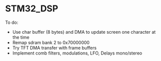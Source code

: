 # STM32_DSP

To do:
- Use char buffer (8 bytes) and DMA to update screen one character at the time
- Remap sdram bank 2 to 0x70000000
- Try TFT DMA transfer with frame buffers
- Implement comb filters, modulations, LFO, Delays mono/stereo
